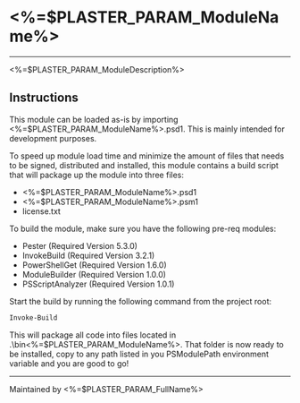 # <%=$PLASTER_PARAM_ModuleName%>

---

<%=$PLASTER_PARAM_ModuleDescription%>

## Instructions

This module can be loaded as-is by importing <%=$PLASTER_PARAM_ModuleName%>.psd1. This is mainly intended for development purposes.

To speed up module load time and minimize the amount of files that needs to be signed, distributed and installed, this module contains a build script that will package up the module into three files:

- <%=$PLASTER_PARAM_ModuleName%>.psd1
- <%=$PLASTER_PARAM_ModuleName%>.psm1
- license.txt

To build the module, make sure you have the following pre-req modules:

- Pester (Required Version 5.3.0)
- InvokeBuild (Required Version 3.2.1)
- PowerShellGet (Required Version 1.6.0)
- ModuleBuilder (Required Version 1.0.0)
- PSScriptAnalyzer (Required Version 1.0.1)

Start the build by running the following command from the project root:

```powershell
Invoke-Build
```

This will package all code into files located in .\bin\<%=$PLASTER_PARAM_ModuleName%>. That folder is now ready to be installed, copy to any path listed in you PSModulePath environment variable and you are good to go!

---
Maintained by <%=$PLASTER_PARAM_FullName%>